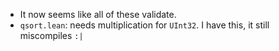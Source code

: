 - It now seems like all of these validate.
- `qsort.lean`: needs multiplication for `UInt32`. I have this, it still miscompiles `:|`

